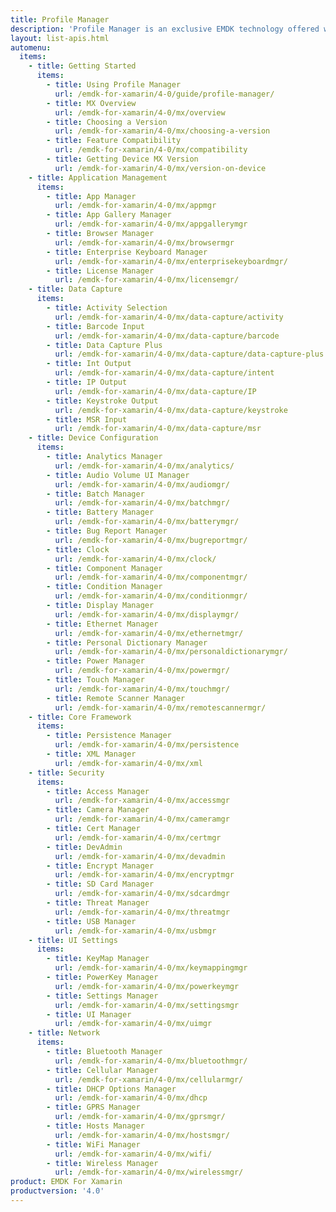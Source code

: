 ```yaml
---
title: Profile Manager
description: 'Profile Manager is an exclusive EMDK technology offered within your IDE, providing a GUI based development tool. This allows you to write fewer lines of code resulting in reduced development time, effort and errors.'
layout: list-apis.html
automenu:
  items:
    - title: Getting Started
      items:
        - title: Using Profile Manager
          url: /emdk-for-xamarin/4-0/guide/profile-manager/
        - title: MX Overview
          url: /emdk-for-xamarin/4-0/mx/overview
        - title: Choosing a Version
          url: /emdk-for-xamarin/4-0/mx/choosing-a-version
        - title: Feature Compatibility
          url: /emdk-for-xamarin/4-0/mx/compatibility
        - title: Getting Device MX Version
          url: /emdk-for-xamarin/4-0/mx/version-on-device
    - title: Application Management
      items:
        - title: App Manager
          url: /emdk-for-xamarin/4-0/mx/appmgr
        - title: App Gallery Manager
          url: /emdk-for-xamarin/4-0/mx/appgallerymgr
        - title: Browser Manager
          url: /emdk-for-xamarin/4-0/mx/browsermgr
        - title: Enterprise Keyboard Manager
          url: /emdk-for-xamarin/4-0/mx/enterprisekeyboardmgr/
        - title: License Manager
          url: /emdk-for-xamarin/4-0/mx/licensemgr/
    - title: Data Capture
      items:
        - title: Activity Selection
          url: /emdk-for-xamarin/4-0/mx/data-capture/activity
        - title: Barcode Input
          url: /emdk-for-xamarin/4-0/mx/data-capture/barcode
        - title: Data Capture Plus
          url: /emdk-for-xamarin/4-0/mx/data-capture/data-capture-plus
        - title: Int Output
          url: /emdk-for-xamarin/4-0/mx/data-capture/intent
        - title: IP Output
          url: /emdk-for-xamarin/4-0/mx/data-capture/IP
        - title: Keystroke Output
          url: /emdk-for-xamarin/4-0/mx/data-capture/keystroke
        - title: MSR Input
          url: /emdk-for-xamarin/4-0/mx/data-capture/msr
    - title: Device Configuration
      items:
        - title: Analytics Manager
          url: /emdk-for-xamarin/4-0/mx/analytics/
        - title: Audio Volume UI Manager
          url: /emdk-for-xamarin/4-0/mx/audiomgr/
        - title: Batch Manager
          url: /emdk-for-xamarin/4-0/mx/batchmgr/
        - title: Battery Manager
          url: /emdk-for-xamarin/4-0/mx/batterymgr/
        - title: Bug Report Manager
          url: /emdk-for-xamarin/4-0/mx/bugreportmgr/
        - title: Clock
          url: /emdk-for-xamarin/4-0/mx/clock/
        - title: Component Manager
          url: /emdk-for-xamarin/4-0/mx/componentmgr/
        - title: Condition Manager
          url: /emdk-for-xamarin/4-0/mx/conditionmgr/
        - title: Display Manager
          url: /emdk-for-xamarin/4-0/mx/displaymgr/
        - title: Ethernet Manager
          url: /emdk-for-xamarin/4-0/mx/ethernetmgr/
        - title: Personal Dictionary Manager
          url: /emdk-for-xamarin/4-0/mx/personaldictionarymgr/
        - title: Power Manager
          url: /emdk-for-xamarin/4-0/mx/powermgr/
        - title: Touch Manager
          url: /emdk-for-xamarin/4-0/mx/touchmgr/
        - title: Remote Scanner Manager
          url: /emdk-for-xamarin/4-0/mx/remotescannermgr/
    - title: Core Framework
      items:
        - title: Persistence Manager
          url: /emdk-for-xamarin/4-0/mx/persistence
        - title: XML Manager
          url: /emdk-for-xamarin/4-0/mx/xml
    - title: Security
      items:
        - title: Access Manager
          url: /emdk-for-xamarin/4-0/mx/accessmgr
        - title: Camera Manager
          url: /emdk-for-xamarin/4-0/mx/cameramgr
        - title: Cert Manager
          url: /emdk-for-xamarin/4-0/mx/certmgr
        - title: DevAdmin
          url: /emdk-for-xamarin/4-0/mx/devadmin
        - title: Encrypt Manager
          url: /emdk-for-xamarin/4-0/mx/encryptmgr
        - title: SD Card Manager
          url: /emdk-for-xamarin/4-0/mx/sdcardmgr
        - title: Threat Manager
          url: /emdk-for-xamarin/4-0/mx/threatmgr
        - title: USB Manager
          url: /emdk-for-xamarin/4-0/mx/usbmgr
    - title: UI Settings
      items:
        - title: KeyMap Manager
          url: /emdk-for-xamarin/4-0/mx/keymappingmgr
        - title: PowerKey Manager
          url: /emdk-for-xamarin/4-0/mx/powerkeymgr
        - title: Settings Manager
          url: /emdk-for-xamarin/4-0/mx/settingsmgr
        - title: UI Manager
          url: /emdk-for-xamarin/4-0/mx/uimgr
    - title: Network
      items:
        - title: Bluetooth Manager
          url: /emdk-for-xamarin/4-0/mx/bluetoothmgr/
        - title: Cellular Manager
          url: /emdk-for-xamarin/4-0/mx/cellularmgr/
        - title: DHCP Options Manager
          url: /emdk-for-xamarin/4-0/mx/dhcp
        - title: GPRS Manager
          url: /emdk-for-xamarin/4-0/mx/gprsmgr/
        - title: Hosts Manager
          url: /emdk-for-xamarin/4-0/mx/hostsmgr/
        - title: WiFi Manager
          url: /emdk-for-xamarin/4-0/mx/wifi/
        - title: Wireless Manager
          url: /emdk-for-xamarin/4-0/mx/wirelessmgr/
product: EMDK For Xamarin
productversion: '4.0'
---
```
















